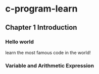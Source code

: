 # c-program-learn

## Chapter 1 Introduction
### Hello world
learn the most famous code in the world!

### Variable and Arithmetic Expression

